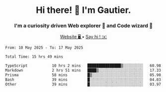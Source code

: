 <h1 align="center">Hi there! 👋 I'm Gautier.</h1>
<h3 align="center">I'm a curiosity driven Web explorer 🚀 and Code wizard 🧙</h3>

<p align="center">
  <a href="https://xisabla.github.io/">Website 🖥️ </a> •
  <a href="mailto:xisabla.dev@gmail.com">Say hi ! ✉️</a>
</p>

<!--START_SECTION:waka-->

```txt
From: 10 May 2025 - To: 17 May 2025

Total Time: 15 hrs 49 mins

TypeScript           10 hrs 2 mins   ███████████████▒░░░░░░░░░   60.98 %
Markdown             2 hrs 51 mins   ████▒░░░░░░░░░░░░░░░░░░░░   17.33 %
Prisma               58 mins         █▒░░░░░░░░░░░░░░░░░░░░░░░   05.90 %
Bash                 39 mins         █░░░░░░░░░░░░░░░░░░░░░░░░   04.03 %
Other                39 mins         █░░░░░░░░░░░░░░░░░░░░░░░░   03.97 %
```

<!--END_SECTION:waka-->

